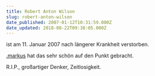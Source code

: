 ```yaml
---
title: Robert Anton Wilson
slug: robert-anton-wilson
date_published: 2007-01-12T10:31:59.000Z
date_updated: 2018-08-22T09:38:05.000Z
---
```


ist am 11. Januar 2007 nach längerer Krankheit verstorben.

[.markus](http://blog.argwohnheim.de/2007/01/12/rip-robert-anton-wilson/) hat das sehr schön auf den Punkt gebracht.

R.I.P., großartiger Denker, Zeitlosigkeit.
